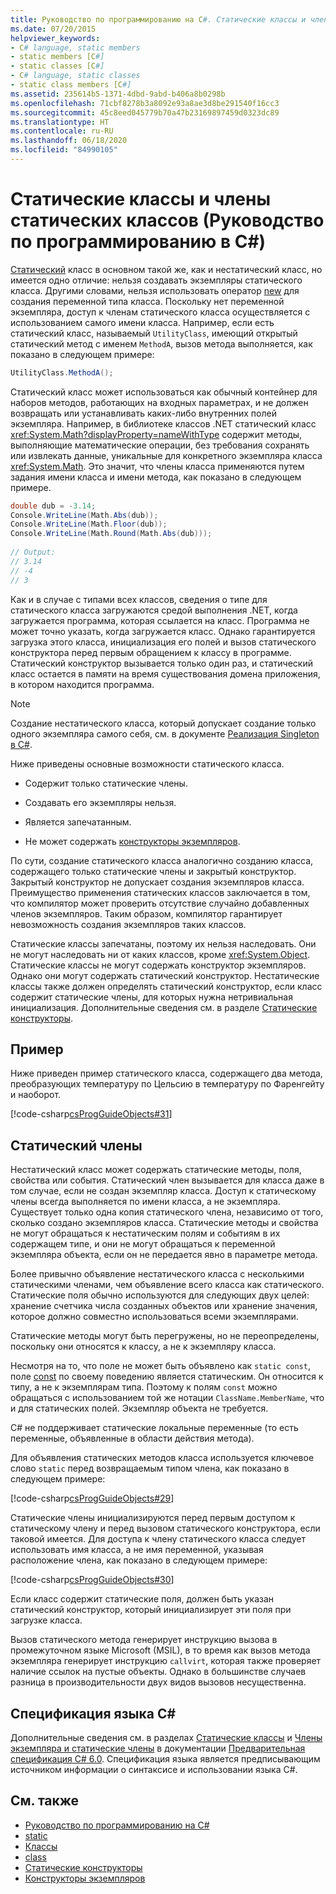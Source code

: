 ```yaml
---
title: Руководство по программированию на C#. Статические классы и члены статических классов
ms.date: 07/20/2015
helpviewer_keywords:
- C# language, static members
- static members [C#]
- static classes [C#]
- C# language, static classes
- static class members [C#]
ms.assetid: 235614b5-1371-4dbd-9abd-b406a8b0298b
ms.openlocfilehash: 71cbf8278b3a8092e93a8ae3d8be291540f16cc3
ms.sourcegitcommit: 45c8eed045779b70a47b23169897459d0323dc89
ms.translationtype: HT
ms.contentlocale: ru-RU
ms.lasthandoff: 06/18/2020
ms.locfileid: "84990105"
---
```

# <a name="static-classes-and-static-class-members-c-programming-guide"></a>Статические классы и члены статических классов (Руководство по программированию в C#)

[Статический](../../language-reference/keywords/static.md) класс в основном такой же, как и нестатический класс, но имеется одно отличие: нельзя создавать экземпляры статического класса. Другими словами, нельзя использовать оператор [new](../../language-reference/operators/new-operator.md) для создания переменной типа класса. Поскольку нет переменной экземпляра, доступ к членам статического класса осуществляется с использованием самого имени класса. Например, если есть статический класс, называемый `UtilityClass`, имеющий открытый статический метод с именем `MethodA`, вызов метода выполняется, как показано в следующем примере:  
  
```csharp  
UtilityClass.MethodA();  
```  
  
 Статический класс может использоваться как обычный контейнер для наборов методов, работающих на входных параметрах, и не должен возвращать или устанавливать каких-либо внутренних полей экземпляра. Например, в библиотеке классов .NET статический класс <xref:System.Math?displayProperty=nameWithType> содержит методы, выполняющие математические операции, без требования сохранять или извлекать данные, уникальные для конкретного экземпляра класса <xref:System.Math>. Это значит, что члены класса применяются путем задания имени класса и имени метода, как показано в следующем примере.  
  
```csharp  
double dub = -3.14;  
Console.WriteLine(Math.Abs(dub));  
Console.WriteLine(Math.Floor(dub));  
Console.WriteLine(Math.Round(Math.Abs(dub)));  
  
// Output:  
// 3.14  
// -4  
// 3  
```  
  
 Как и в случае с типами всех классов, сведения о типе для статического класса загружаются средой выполнения .NET, когда загружается программа, которая ссылается на класс. Программа не может точно указать, когда загружается класс. Однако гарантируется загрузка этого класса, инициализация его полей и вызов статического конструктора перед первым обращением к классу в программе. Статический конструктор вызывается только один раз, и статический класс остается в памяти на время существования домена приложения, в котором находится программа.  
  
> [!NOTE]
> Создание нестатического класса, который допускает создание только одного экземпляра самого себя, см. в документе [Реализация Singleton в C#](https://docs.microsoft.com/previous-versions/msp-n-p/ff650316%28v=pandp.10%29).  
  
 Ниже приведены основные возможности статического класса.  
  
- Содержит только статические члены.  
  
- Создавать его экземпляры нельзя.  
  
- Является запечатанным.  
  
- Не может содержать [конструкторы экземпляров](./instance-constructors.md).  
  
 По сути, создание статического класса аналогично созданию класса, содержащего только статические члены и закрытый конструктор. Закрытый конструктор не допускает создания экземпляров класса. Преимущество применения статических классов заключается в том, что компилятор может проверить отсутствие случайно добавленных членов экземпляров. Таким образом, компилятор гарантирует невозможность создания экземпляров таких классов.  
  
 Статические классы запечатаны, поэтому их нельзя наследовать. Они не могут наследовать ни от каких классов, кроме <xref:System.Object>. Статические классы не могут содержать конструктор экземпляров. Однако они могут содержать статический конструктор. Нестатические классы также должен определять статический конструктор, если класс содержит статические члены, для которых нужна нетривиальная инициализация. Дополнительные сведения см. в разделе [Статические конструкторы](./static-constructors.md).  
  
## <a name="example"></a>Пример  
 Ниже приведен пример статического класса, содержащего два метода, преобразующих температуру по Цельсию в температуру по Фаренгейту и наоборот.  
  
 [!code-csharp[csProgGuideObjects#31](~/samples/snippets/csharp/VS_Snippets_VBCSharp/csProgGuideObjects/CS/Objects.cs#31)]  
  
## <a name="static-members"></a>Статический члены  
 Нестатический класс может содержать статические методы, поля, свойства или события. Статический член вызывается для класса даже в том случае, если не создан экземпляр класса. Доступ к статическому члены всегда выполняется по имени класса, а не экземпляра. Существует только одна копия статического члена, независимо от того, сколько создано экземпляров класса. Статические методы и свойства не могут обращаться к нестатическим полям и событиям в их содержащем типе, и они не могут обращаться к переменной экземпляра объекта, если он не передается явно в параметре метода.  
  
 Более привычно объявление нестатического класса с несколькими статическими членами, чем объявление всего класса как статического. Статические поля обычно используются для следующих двух целей: хранение счетчика числа созданных объектов или хранение значения, которое должно совместно использоваться всеми экземплярами.  
  
 Статические методы могут быть перегружены, но не переопределены, поскольку они относятся к классу, а не к экземпляру класса.  
  
 Несмотря на то, что поле не может быть объявлено как `static const`, поле [const](../../language-reference/keywords/const.md) по своему поведению является статическим. Он относится к типу, а не к экземплярам типа. Поэтому к полям `const` можно обращаться с использованием той же нотации `ClassName.MemberName`, что и для статических полей. Экземпляр объекта не требуется.  
  
 C# не поддерживает статические локальные переменные (то есть переменные, объявленные в области действия метода).  
  
 Для объявления статических методов класса используется ключевое слово `static` перед возвращаемым типом члена, как показано в следующем примере:  
  
 [!code-csharp[csProgGuideObjects#29](~/samples/snippets/csharp/VS_Snippets_VBCSharp/csProgGuideObjects/CS/Objects.cs#29)]  
  
 Статические члены инициализируются перед первым доступом к статическому члену и перед вызовом статического конструктора, если таковой имеется. Для доступа к члену статического класса следует использовать имя класса, а не имя переменной, указывая расположение члена, как показано в следующем примере:  
  
 [!code-csharp[csProgGuideObjects#30](~/samples/snippets/csharp/VS_Snippets_VBCSharp/csProgGuideObjects/CS/Objects.cs#30)]  
  
 Если класс содержит статические поля, должен быть указан статический конструктор, который инициализирует эти поля при загрузке класса.  
  
 Вызов статического метода генерирует инструкцию вызова в промежуточном языке Microsoft (MSIL), в то время как вызов метода экземпляра генерирует инструкцию `callvirt`, которая также проверяет наличие ссылок на пустые объекты. Однако в большинстве случаев разница в производительности двух видов вызовов несущественна.  
  
## <a name="c-language-specification"></a>Спецификация языка C#  

Дополнительные сведения см. в разделах [Статические классы](~/_csharplang/spec/classes.md#static-classes) и [Члены экземпляра и статические члены](~/_csharplang/spec/classes.md#static-and-instance-members) в документации [Предварительная спецификация C# 6.0](/dotnet/csharp/language-reference/language-specification/introduction). Спецификация языка является предписывающим источником информации о синтаксисе и использовании языка C#.
  
## <a name="see-also"></a>См. также

- [Руководство по программированию на C#](../index.md)
- [static](../../language-reference/keywords/static.md)
- [Классы](./classes.md)
- [class](../../language-reference/keywords/class.md)
- [Статические конструкторы](./static-constructors.md)
- [Конструкторы экземпляров](./instance-constructors.md)
